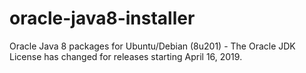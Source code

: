 # oracle-java8-installer
Oracle Java 8 packages for Ubuntu/Debian (8u201) - The Oracle JDK License has changed for releases starting April 16, 2019.
